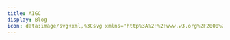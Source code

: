 ```yaml
---
title: AIGC
display: Blog
icon: data:image/svg+xml,%3Csvg xmlns="http%3A%2F%2Fwww.w3.org%2F2000%2Fsvg" width="24" height="24" viewBox="0 0 24 24"%3E%3Cpath fill="currentColor" d="M20.562 10.188c.25-.688.313-1.376.25-2.063c-.062-.688-.312-1.375-.625-2c-.562-.938-1.375-1.688-2.312-2.125c-1-.438-2.063-.563-3.125-.313c-.5-.5-1.063-.937-1.688-1.25C12.437 2.126 11.687 2 11 2a5.17 5.17 0 0 0-3 .938c-.875.624-1.5 1.5-1.813 2.5c-.75.187-1.375.5-2 .875c-.562.437-1 1-1.375 1.562c-.562.938-.75 2-.625 3.063a5.438 5.438 0 0 0 1.25 2.874a4.695 4.695 0 0 0-.25 2.063c.063.688.313 1.375.625 2c.563.938 1.375 1.688 2.313 2.125c1 .438 2.062.563 3.125.313c.5.5 1.062.937 1.687 1.25c.625.312 1.375.437 2.063.437a5.17 5.17 0 0 0 3-.938c.875-.625 1.5-1.5 1.812-2.5a4.543 4.543 0 0 0 1.938-.875c.562-.437 1.062-.937 1.375-1.562c.562-.938.75-2 .625-3.063c-.125-1.062-.5-2.062-1.188-2.874Zm-7.5 10.5c-1 0-1.75-.313-2.437-.875c0 0 .062-.063.125-.063l4-2.313a.488.488 0 0 0 .25-.25c.062-.125.062-.187.062-.312V11.25l1.688 1v4.625a3.685 3.685 0 0 1-3.688 3.813ZM5 17.25c-.438-.75-.625-1.625-.438-2.5c0 0 .063.063.125.063l4 2.312a.563.563 0 0 0 .313.063c.125 0 .25 0 .312-.063l4.875-2.813v1.938l-4.062 2.375A3.71 3.71 0 0 1 7.312 19c-1-.25-1.812-.875-2.312-1.75ZM3.937 8.562a3.807 3.807 0 0 1 1.938-1.624v4.75c0 .124 0 .25.062.312a.488.488 0 0 0 .25.25l4.875 2.813l-1.687 1l-4-2.313a3.697 3.697 0 0 1-1.75-2.25c-.25-.938-.188-2.063.312-2.938ZM17.75 11.75l-4.875-2.813l1.687-1l4 2.313c.625.375 1.125.875 1.438 1.5c.312.625.5 1.313.437 2.063a3.718 3.718 0 0 1-.75 1.937c-.437.563-1 1-1.687 1.25v-4.75c0-.125 0-.25-.063-.313c0 0-.062-.124-.187-.187Zm1.687-2.5s-.062-.063-.125-.063l-4-2.312c-.125-.063-.187-.063-.312-.063s-.25 0-.313.063L9.812 9.688V7.75l4.063-2.375c.625-.375 1.312-.5 2.062-.5c.688 0 1.375.25 2 .688c.563.437 1.063 1 1.313 1.625s.312 1.375.187 2.062Zm-10.5 3.5l-1.687-1V7.062c0-.687.187-1.437.562-2C8.187 4.438 8.75 4 9.375 3.688a3.365 3.365 0 0 1 2.062-.312c.688.063 1.375.375 1.938.813c0 0-.063.062-.125.062l-4 2.313a.488.488 0 0 0-.25.25c-.063.125-.063.187-.063.312v5.625Zm.875-2L12 9.5l2.187 1.25v2.5L12 14.5l-2.188-1.25v-2.5Z"%2F%3E%3C%2Fsvg%3E
---
```


<BlogList />
